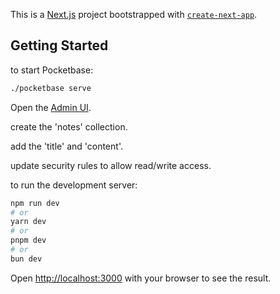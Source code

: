 This is a [Next.js](https://nextjs.org/) project bootstrapped with [`create-next-app`](https://github.com/vercel/next.js/tree/canary/packages/create-next-app).

## Getting Started

to start Pocketbase:

```bash
./pocketbase serve
```
Open the [Admin UI](http://127.0.0.1:8090/_/).

create the 'notes' collection.

add the 'title' and 'content'.

update security rules to allow read/write access.

to run the development server:

```bash
npm run dev
# or
yarn dev
# or
pnpm dev
# or
bun dev
```

Open [http://localhost:3000](http://localhost:3000) with your browser to see the result.


